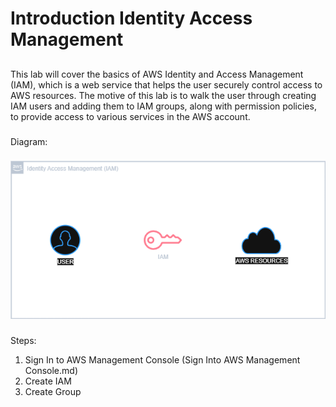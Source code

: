 # Introduction Identity Access Management
##
This lab will cover the basics of AWS Identity and Access Management (IAM), which is a web service that helps the user securely control access to AWS resources. The motive of this lab is to walk the user through creating IAM users and adding them to IAM groups, along with permission policies, to provide access to various services in the AWS account.
###
Diagram:
###
![IAM Diagram](Images/Diagram/Introduction_IAM_Diagram.png)
###
Steps:
1. Sign In to AWS Management Console (Sign Into AWS Management Console.md)
2. Create IAM
3. Create Group
